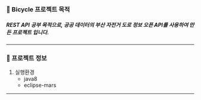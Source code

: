 ### :wave: Bicycle 프로젝트 목적
##### REST API 공부 목적으로, 공공 데이터의 부산 자전거 도로 정보 오픈 API를 사용하여 만든 프로젝트 입니다. 
---
### :punch: 프로젝트 정보
1. 실행환경
    - java8
    - eclipse-mars
 
   
---
